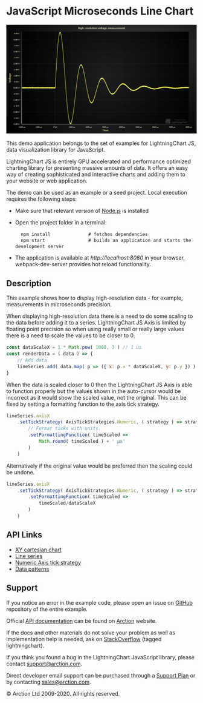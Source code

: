 # JavaScript Microseconds Line Chart

![JavaScript Microseconds Line Chart](lineSeriesMicroseconds.png)

This demo application belongs to the set of examples for LightningChart JS, data visualization library for JavaScript.

LightningChart JS is entirely GPU accelerated and performance optimized charting library for presenting massive amounts of data. It offers an easy way of creating sophisticated and interactive charts and adding them to your website or web application.

The demo can be used as an example or a seed project. Local execution requires the following steps:

- Make sure that relevant version of [Node.js](https://nodejs.org/en/download/) is installed
- Open the project folder in a terminal:

        npm install              # fetches dependencies
        npm start                # builds an application and starts the development server

- The application is available at *http://localhost:8080* in your browser, webpack-dev-server provides hot reload functionality.


## Description

This example shows how to display high-resolution data - for example, measurements in microseconds precision.

When displaying high-resolution data there is a need to do some scaling to the data before adding it to a series.
LightningChart JS Axis is limited by floating point precision so when using really small or really large values there is a need to scale the values to be closer to 0.

```js
const dataScaleX = 1 * Math.pow( 1000, 3 ) // 1 us
const renderData = ( data ) => {
    // Add data.
    lineSeries.add( data.map( p => ({ x: p.x * dataScaleX, y: p.y }) ) )
}
```

When the data is scaled closer to 0 then the LightningChart JS Axis is able to function properly but the values shown in the auto-cursor would be incorrect as it would show the scaled value, not the original. This can be fixed by setting a formatting function to the axis tick strategy.

```js
lineSeries.axisX
    .setTickStrategy( AxisTickStrategies.Numeric, ( strategy ) => strategy
        // Format ticks with units.
        .setFormattingFunction( timeScaled =>
            Math.round( timeScaled ) + ' μs'
        )
    )
```

Alternatively if the original value would be preferred then the scaling could be undone.

```js
lineSeries.axisX
    .setTickStrategy( AxisTickStrategies.Numeric, ( strategy ) => strategy
        .setFormattingFunction( timeScaled =>
            timeScaled/dataScaleX
        )
    )
```


## API Links

* [XY cartesian chart]
* [Line series]
* [Numeric Axis tick strategy]
* [Data patterns]


## Support

If you notice an error in the example code, please open an issue on [GitHub][0] repository of the entire example.

Official [API documentation][1] can be found on [Arction][2] website.

If the docs and other materials do not solve your problem as well as implementation help is needed, ask on [StackOverflow][3] (tagged lightningchart).

If you think you found a bug in the LightningChart JavaScript library, please contact support@arction.com.

Direct developer email support can be purchased through a [Support Plan][4] or by contacting sales@arction.com.

[0]: https://github.com/Arction/
[1]: https://www.arction.com/lightningchart-js-api-documentation/
[2]: https://www.arction.com
[3]: https://stackoverflow.com/questions/tagged/lightningchart
[4]: https://www.arction.com/support-services/

© Arction Ltd 2009-2020. All rights reserved.


[XY cartesian chart]: https://www.arction.com/lightningchart-js-api-documentation/v3.1.0/classes/chartxy.html
[Line series]: https://www.arction.com/lightningchart-js-api-documentation/v3.1.0/classes/lineseries.html
[Numeric Axis tick strategy]: https://www.arction.com/lightningchart-js-api-documentation/v3.1.0/globals.html#axistickstrategies.numeric
[Data patterns]: https://www.arction.com/lightningchart-js-api-documentation/v3.1.0/interfaces/datapattern.html

